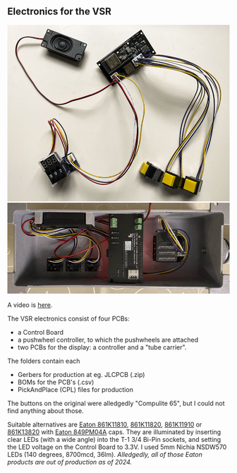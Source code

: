 ## Electronics for the VSR

<img src="img/thelot.jpg">

<img src="img/inside.jpg">

A video is [here](https://www.facebook.com/61553801874212/videos/475630928153628/).

The VSR electronics consist of four PCBs:
- a Control Board
- a pushwheel controller, to which the pushwheels are attached
- two PCBs for the display: a controller and a "tube carrier".

The folders contain each
- Gerbers for production at eg. JLCPCB (.zip)
- BOMs for the PCB's (.csv)
- PickAndPlace (CPL) files for production

The buttons on the original were alledgedly "Compulite 65", but I could not find anything about those.

Suitable alternatives are [Eaton 861K11810](https://www.onlinecomponents.com/en/productdetail/cutler-hammer--eaton/861k11810-11067671.html), [861K11820](https://www.onlinecomponents.com/en/productdetail/cutler-hammer--eaton/861k11820-39549107.html), [861K11910](https://www.onlinecomponents.com/en/productdetail/cutler-hammer--eaton/861k11910-42306418.html) or [861K13820](https://www.onlinecomponents.com/en/productdetail/cutler-hammer--eaton/861k13820-39549111.html) with [Eaton 849PM04A](https://www.onlinecomponents.com/en/productdetail/cutler-hammer--eaton/849pm04a-39549100.html) caps. They are illuminated by inserting clear LEDs (with a wide angle) into the T-1 3/4 Bi-Pin sockets, and setting the LED voltage on the Control Board to 3.3V. I used 5mm Nichia NSDW570 LEDs (140 degrees, 8700mcd, 36lm). _Alledgedly, all of those Eaton products are out of production as of 2024._
